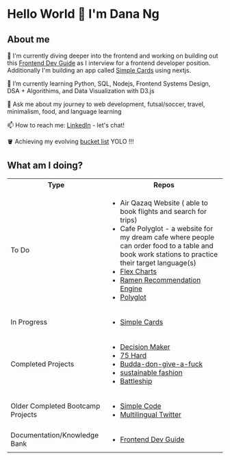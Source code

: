 # Hello World 👋 I'm Dana Ng

## About me

🔭 I'm currently diving deeper into the frontend and working on building out this [Frontend Dev Guide](https://riceball.gitbook.io/frontend-dev-guide/) as I interview for a frontend developer position. Additionally I'm building an app called [Simple Cards]([https://github.com/riceball1/simple-language-cards-nextjs](https://github.com/riceball1/simple-cards)) using nextjs.

🌱 I’m currently learning Python, SQL, Nodejs, Frontend Systems Design, DSA + Algorithims, and Data Visualization with D3.js

💬 Ask me about my journey to web development, futsal/soccer, travel, minimalism, food, and language learning

📫 How to reach me: [LinkedIn](https://www.linkedin.com/in/danafng/) - let's chat!


🪣 Achieving my evolving [bucket list](https://gist.github.com/riceball1/995ea11cddf60e725dd62899d61686c1) YOLO !!!


## What am I doing?

<table>
  <tbody>
    <tr>
      <th>Type</th>
      <th align="center">Repos</th>
    </tr>
    <tr>
      <td>To Do</td>
      <td>
      <ul>
          <li>Air Qazaq Website ( able to book flights and search for trips)</li>
          <li>Cafe Polyglot - a website for my dream cafe where people can order food to a table and book work stations to practice their target language(s)</li>
                <li><a href="https://www.danafng.com/flex-charts/index.html">Flex Charts</a> </li>
        <li> <a href="https://github.com/riceball1/ramen-recommendation-engine">Ramen Recommendation Engine</a> </li>
        <li><a href="www.danafng.com/polyglot/">Polyglot</a></li>
        </ul>
      </td>
    </tr>
    <tr>
      <td>In Progress</td>
      <td>
      <ul>
        <li><a href="https://github.com/riceball1/simple-cards">Simple Cards</a> </li>
        </ul>
      </td>
    </tr>
    <tr>
     <td>Completed Projects</td>
      <td>
      <ul>
        <li><a href="https://www.danafng.com/decision-maker/">Decision Maker</a></li>
        <li><a href="https://gallant-hawking-256e81.netlify.app/">75 Hard</a></li>
        <li><a href="https://www.danafng.com/budda-don-give-a-fuck/">Budda-don-give-a-fuck</a></li>
        <li><a href="https://github.com/riceball1/sustainable-fashion">sustainable fashion</a></li>
         <li><a href="https://github.com/riceball1/battleship">Battleship</a></li>
        </ul>
      </td>
    </tr>
    <tr>
      <td>Older Completed Bootcamp Projects</td>
      <td>
      <ul>
        <li><a href="https://github.com/riceball1/simple-code">Simple Code</a></li>
        <li> <a href="https://github.com/riceball1/multilingual-twitter">Multilingual Twitter</a> </li>
        </ul>
      </td>
    </tr>
    <tr>
      <td>Documentation/Knowledge Bank</td>
      <td>
      <ul>
       <li><a href="https://riceball.gitbook.io/frontend-dev-guide/">Frontend Dev Guide</a></li>
        </ul>
      </td>
    </tr>
  </tbody>
</table>



